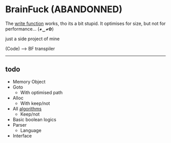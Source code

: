 BrainFuck (ABANDONNED)
=========

The [write function](http://fiddle.jshell.net/38aeb4ba/13/embedded/result/) works, tho its a bit stupid.
It optimises for size, but not for performance... (◕‿◕✿)

just a side project of mine

(Code) -->  BF transpiler
- - -
todo
----
  * Memory Object
  * Goto
    * With optimised path
  * Alloc
    * With keep/not
  * All [algorithms](https://esolangs.org/wiki/Brainfuck_algorithms)
    * Keep/not
  * Basic boolean logics
  * Parser
    * Language
  * Interface
